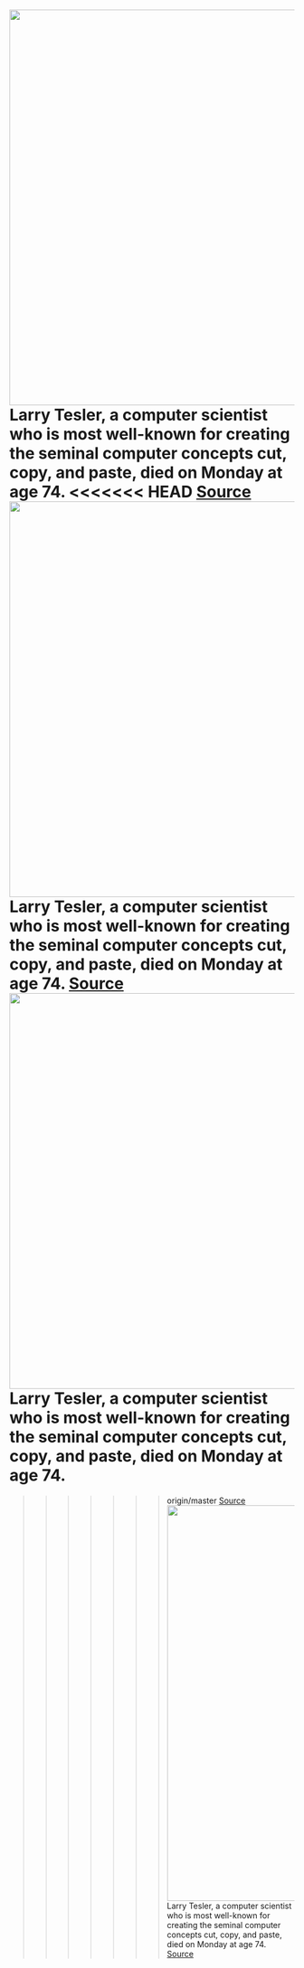 <img src='https://cdn.vox-cdn.com/thumbor/CcGWNAWUERNDWqL51MzTfGnQuBY=/0x0:2048x1365/1200x800/filters:focal(1163x524:1489x850)/cdn.vox-cdn.com/uploads/chorus_image/image/66339759/Larry_Tesler_Smiles_at_Whisper.0.jpeg' width='700px' /><br/>
Larry Tesler, a computer scientist who is most well-known for creating the seminal computer concepts cut, copy, and paste, died on Monday at age 74.
<<<<<<< HEAD
<a href='https://www.theverge.com/2020/2/19/21144516/larry-tesler-cut-copy-paste-dies-at-74-apple-xerox-amazon-obituary'> Source <a/><img src='https://cdn.vox-cdn.com/thumbor/CcGWNAWUERNDWqL51MzTfGnQuBY=/0x0:2048x1365/1200x800/filters:focal(1163x524:1489x850)/cdn.vox-cdn.com/uploads/chorus_image/image/66339759/Larry_Tesler_Smiles_at_Whisper.0.jpeg' width='700px' /><br/>
Larry Tesler, a computer scientist who is most well-known for creating the seminal computer concepts cut, copy, and paste, died on Monday at age 74.
<a href='https://www.theverge.com/2020/2/19/21144516/larry-tesler-cut-copy-paste-dies-at-74-apple-xerox-amazon-obituary'> Source <a/><img src='https://cdn.vox-cdn.com/thumbor/CcGWNAWUERNDWqL51MzTfGnQuBY=/0x0:2048x1365/1200x800/filters:focal(1163x524:1489x850)/cdn.vox-cdn.com/uploads/chorus_image/image/66339759/Larry_Tesler_Smiles_at_Whisper.0.jpeg' width='700px' /><br/>
Larry Tesler, a computer scientist who is most well-known for creating the seminal computer concepts cut, copy, and paste, died on Monday at age 74.
=======
>>>>>>> origin/master
<a href='https://www.theverge.com/2020/2/19/21144516/larry-tesler-cut-copy-paste-dies-at-74-apple-xerox-amazon-obituary'> Source <a/><img src='https://cdn.vox-cdn.com/thumbor/CcGWNAWUERNDWqL51MzTfGnQuBY=/0x0:2048x1365/1200x800/filters:focal(1163x524:1489x850)/cdn.vox-cdn.com/uploads/chorus_image/image/66339759/Larry_Tesler_Smiles_at_Whisper.0.jpeg' width='700px' /><br/>
Larry Tesler, a computer scientist who is most well-known for creating the seminal computer concepts cut, copy, and paste, died on Monday at age 74.
<a href='https://www.theverge.com/2020/2/19/21144516/larry-tesler-cut-copy-paste-dies-at-74-apple-xerox-amazon-obituary'> Source <a/>